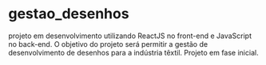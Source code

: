 # gestao_desenhos
projeto em desenvolvimento utilizando ReactJS no front-end e JavaScript no back-end. O objetivo do projeto será permitir a gestão de desenvolvimento de desenhos para a indústria têxtil. Projeto em fase inicial.
